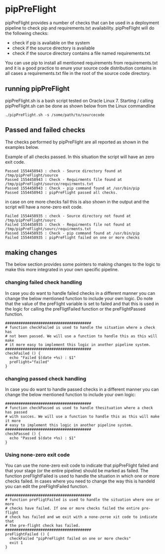 # pipPreFlight
pipPreFlight provides a number of checks that can be used in a deployment pipeline to check pip and requirements.txt availability. pipPreFlight will do the following checks:

- check if pip is available on the system
- check if the source directory is available
- check if the source directory contains a file named requirements.txt

You can use pip to install all mentioned requirements from requirements.txt and it is a good practice to enure your source code distribution contains in all cases a requirements.txt file in the root of the source code directory.

## running pipPreFlight
pipPreFlight.sh is a bash script tested on Oracle Linux 7. Starting / calling pipPreFlight.sh can be done as shown below from the Linux commandline

```
./pipPreFlight.sh -s /some/path/to/sourcecode
```

## Passed and failed checks
The checks performed by pipPreFlight are all reported as shown in the examples below.

Example of all checks passed. In this situation the script will have an zero exit code. 
```
Passed 1554458943 : check - Source directory found at /tmp/pipPreFlight/source
Passed 1554458943 : Check - Requirments file found at /tmp/pipPreFlight/source/requirments.txt
Passed 1554458943 : Check - pip command found at /usr/bin/pip
Passed 1554458943 : pipPreFlight passed all checks.
```

in case on ore more checks fail this is also shown in the output and the script will have a none-zero exit code. 
```
Failed 1554458935 : check - Source directory not found at /tmp/pipPreFlight/sourc
Failed 1554458935 : Check - Requirments file not found at /tmp/pipPreFlight/sourc/requirments.txt
Passed 1554458935 : Check - pip command found at /usr/bin/pip
Failed 1554458935 : pipPreFlight failed on one or more checks
```

## making changes
The below section provides some pointers to making changes to the logic to make this more integrated in your own specific pipeline.

### changing failed check handling
In case you do want to handle failed checks in a different manner you can change the below mentioned function to include your own logic. Do note that the value of the preFlight variable is set to failed and that this is used in the logic for calling the preFligtFailed function or the preFlightPassed function. 
```
#######################################
# function checkFailed is used to handle the situation where a check has
# not been passed. We will use a function to handle this as this will make
# it more easy to implement this logic in another pipeline system.  
#######################################
checkFailed () {
  echo "Failed $(date +%s) : $1"
  preFlight="failed"
}
```

### changing passed check handling
In case you do want to handle passed checks in a different manner you can change the below mentioned function to include your own logic:
```
#######################################
# function checkPassed us used to handle thesituation where a check has passed
# with succes. We will use a function to handle this as this will make it more
# easy to implement this logic in another pipeline system.
#######################################
checkPassed () {
  echo "Passed $(date +%s) : $1"
}
```

### Using none-zero exit code
You can use the none-zero exit code to indicate that pipPreFlight failed and that your stage (or the entire pipeline) should be marked as failed. The function preFlightFailed is used to handle the situation in which one or more checks failed. In cases where you need to change the way this is handeld you can edit the preFlightFailed function. 
```
#######################################
# function preFligtFailed is used to handle the situation where one or more
# checks have failed. If one or more checks failed the entire pre-flight 
# check has failed and we exit with a none-zeroe xit code to indicate that 
# the pre-flight check has failed. 
#######################################
preFlightFailed () {
  checkFailed "pipPreFlight failed on one or more checks"
  exit 1
}
```
